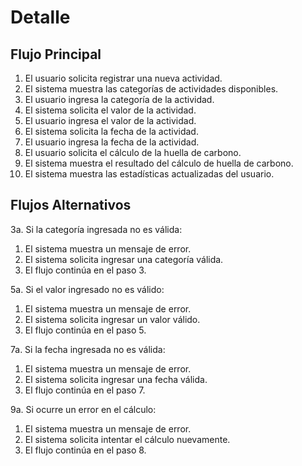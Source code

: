 # Detalle 

## Flujo Principal

1. El usuario solicita registrar una nueva actividad.
2. El sistema muestra las categorías de actividades disponibles.
3. El usuario ingresa la categoría de la actividad.
4. El sistema solicita el valor de la actividad.
5. El usuario ingresa el valor de la actividad.
6. El sistema solicita la fecha de la actividad.
7. El usuario ingresa la fecha de la actividad.
8. El usuario solicita el cálculo de la huella de carbono.
9. El sistema muestra el resultado del cálculo de huella de carbono.
10. El sistema muestra las estadísticas actualizadas del usuario.

## Flujos Alternativos

3a. Si la categoría ingresada no es válida:
   1. El sistema muestra un mensaje de error.
   2. El sistema solicita ingresar una categoría válida.
   3. El flujo continúa en el paso 3.

5a. Si el valor ingresado no es válido:
   1. El sistema muestra un mensaje de error.
   2. El sistema solicita ingresar un valor válido.
   3. El flujo continúa en el paso 5.

7a. Si la fecha ingresada no es válida:
   1. El sistema muestra un mensaje de error.
   2. El sistema solicita ingresar una fecha válida.
   3. El flujo continúa en el paso 7.

9a. Si ocurre un error en el cálculo:
   1. El sistema muestra un mensaje de error.
   2. El sistema solicita intentar el cálculo nuevamente.
   3. El flujo continúa en el paso 8.